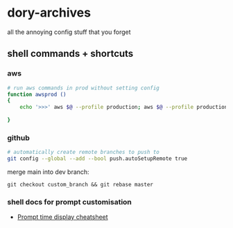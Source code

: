 # dory-archives
all the annoying config stuff that you forget


## shell commands + shortcuts
### aws
```bash
# run aws commands in prod without setting config
function awsprod ()
{
    echo '>>>' aws $@ --profile production; aws $@ --profile production
    
}
```
### github
```bash
# automatically create remote branches to push to
git config --global --add --bool push.autoSetupRemote true
```

merge main into dev branch:
```
git checkout custom_branch && git rebase master
```

### shell docs for prompt customisation
- [Prompt time display cheatsheet][1]

[1]:https://www.tweaking4all.com/software/macosx-software/customize-zsh-prompt/